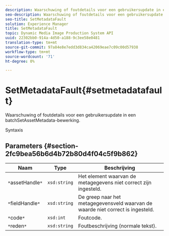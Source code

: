 ```yaml
---
description: Waarschuwing of foutdetails voor een gebruikersupdate in een batchSetAssetMetadata-bewerking.
seo-description: Waarschuwing of foutdetails voor een gebruikersupdate in een batchSetAssetMetadata-bewerking.
seo-title: SetMetadataFault
solution: Experience Manager
title: SetMetadataFault
topic: Dynamic Media Image Production System API
uuid: 22302bb0-914a-4d50-a188-9c3ee58e0481
translation-type: tm+mt
source-git-commit: 97a84e8e7edd3d834ca42069eae7c09c00d57938
workflow-type: tm+mt
source-wordcount: '71'
ht-degree: 0%

---
```



# SetMetadataFault{#setmetadatafault}

Waarschuwing of foutdetails voor een gebruikersupdate in een batchSetAssetMetadata-bewerking.

Syntaxis

## Parameters {#section-2fc9bea56b6d4b72b80d4f04c5f9b862}

| Naam | Type | Beschrijving |
|---|---|---|
| `*`assetHandle`*` | `xsd:string` | Het element waarvan de metagegevens niet correct zijn ingesteld. |
| `*`fieldHandle`*` | `xsd:string` | De greep naar het metagegevensveld waarvan de waarde niet correct is ingesteld. |
| `*`code`*` | `xsd:int` | Foutcode. |
| `*`reden`*` | `xsd:string` | Foutbeschrijving (normale tekst). |

